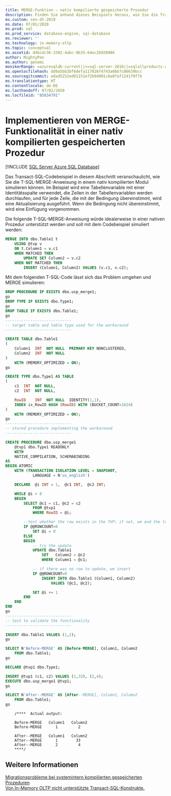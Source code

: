```yaml
---
title: MERGE-Funktion – nativ kompilierte gespeicherte Prozedur
description: Finden Sie anhand dieses Beispiels heraus, wie Sie die Transact-SQL-Anweisung MERGE in einem nativ kompilierten Modul simulieren.
ms.custom: seo-dt-2019
ms.date: 07/01/2020
ms.prod: sql
ms.prod_service: database-engine, sql-database
ms.reviewer: ''
ms.technology: in-memory-oltp
ms.topic: conceptual
ms.assetid: d4bcdc36-3302-4abc-9b35-64ec2b920986
author: MightyPen
ms.author: genemi
monikerRange: =azuresqldb-current||>=sql-server-2016||=sqlallproducts-allversions||>=sql-server-linux-2017||=azuresqldb-mi-current
ms.openlocfilehash: dd9a5bb3bf6defa117026f4743a0bb7c86639bcc
ms.sourcegitcommit: edad5252ed01151ef2b94001c8a0faf1241f9f7b
ms.translationtype: HT
ms.contentlocale: de-DE
ms.lasthandoff: 07/02/2020
ms.locfileid: "85834791"
---
```

# <a name="implementing-merge-functionality-in-a-natively-compiled-stored-procedure"></a>Implementieren von MERGE-Funktionalität in einer nativ kompilierten gespeicherten Prozedur
[!INCLUDE [SQL Server Azure SQL Database](../../includes/applies-to-version/sql-asdb.md)]

  
Das Transact-SQL-Codebeispiel in diesem Abschnitt veranschaulicht, wie Sie die T-SQL-MERGE-Anweisung in einem nativ kompilierten Modul simulieren können. Im Beispiel wird eine Tabellenvariable mit einer Identitätsspalte verwendet, die Zeilen in der Tabellenvariablen werden durchlaufen, und für jede Zeile, die mit der Bedingung übereinstimmt, wird eine Aktualisierung ausgeführt. Wenn die Bedingung nicht übereinstimmt, wird eine Einfügung vorgenommen.
  
Die folgende T-SQL-MERGE-Anweisung würde idealerweise in einer nativen Prozedur unterstützt werden und soll mit dem Codebeispiel simuliert werden:  

```sql
MERGE INTO dbo.Table1 t  
    USING @tvp v  
    ON t.Column1 = v.c1  
    WHEN MATCHED THEN   
        UPDATE SET Column2 = v.c2  
    WHEN NOT MATCHED THEN  
        INSERT (Column1, Column2) VALUES (v.c1, v.c2);  
```

Mit dem folgenden T-SQL-Code lässt sich das Problem umgehen und MERGE simulieren:  

```sql
DROP PROCEDURE IF EXISTS dbo.usp_merge1;  
go  
DROP TYPE IF EXISTS dbo.Type1;  
go  
DROP TABLE IF EXISTS dbo.Table1;  
go  
-----------------------------  
-- target table and table type used for the workaround
-----------------------------  

CREATE TABLE dbo.Table1  
(  
    Column1  INT  NOT NULL  PRIMARY KEY NONCLUSTERED,  
    Column2  INT  NOT NULL  
)   
    WITH (MEMORY_OPTIMIZED = ON);  
go  

CREATE TYPE dbo.Type1 AS TABLE  
(  
    c1  INT  NOT NULL,  
    c2  INT  NOT NULL,  

    RowID    INT  NOT NULL  IDENTITY(1,1),  
    INDEX ix_RowID HASH (RowID) WITH (BUCKET_COUNT=1024)  
)   
    WITH (MEMORY_OPTIMIZED = ON);  
go  
-----------------------------  
-- stored procedure implementing the workaround
-----------------------------  

CREATE PROCEDURE dbo.usp_merge1   
    @tvp1 dbo.Type1 READONLY  
    WITH  
    NATIVE_COMPILATION, SCHEMABINDING  
AS   
BEGIN ATOMIC  
    WITH (TRANSACTION ISOLATION LEVEL = SNAPSHOT,  
            LANGUAGE = N'us_english')  

    DECLARE  @i INT = 1,  @c1 INT,  @c2 INT;  

    WHILE @i > 0  
    BEGIN  
        SELECT @c1 = c1, @c2 = c2  
            FROM @tvp1  
            WHERE RowID = @i;  

        --test whether the row exists in the TVP; if not, we end the loop
        IF @@ROWCOUNT=0  
            SET @i = 0
        ELSE
        BEGIN
            -- try the update
            UPDATE dbo.Table1  
                SET   Column2 = @c2  
                WHERE Column1 = @c1;  

            -- if there was no row to update, we insert
            IF @@ROWCOUNT=0  
                INSERT INTO dbo.Table1 (Column1, Column2)  
                    VALUES (@c1, @c2);  

            SET @i += 1
        END
    END  
END  
go  
-----------------------------  
-- test to validate the functionality
-----------------------------  

INSERT dbo.Table1 VALUES (1,2);  
go  

SELECT N'Before-MERGE' AS [Before-MERGE], Column1, Column2  
    FROM dbo.Table1;  
go  

DECLARE @tvp1 dbo.Type1;  

INSERT @tvp1 (c1, c2) VALUES (1,33), (2,4);  
EXECUTE dbo.usp_merge1 @tvp1;  
go  

SELECT N'After--MERGE' AS [After--MERGE], Column1, Column2  
    FROM dbo.Table1;  
go  
```

```console
    /****  Actual output:  
  
    Before-MERGE   Column1   Column2  
    Before-MERGE      1         2  
  
    After--MERGE   Column1   Column2  
    After--MERGE      1        33  
    After--MERGE      2         4  
    ****/  
```

## <a name="see-also"></a>Weitere Informationen  
 [Migrationsprobleme bei systemintern kompilierten gespeicherten Prozeduren](../../relational-databases/in-memory-oltp/migration-issues-for-natively-compiled-stored-procedures.md)   
 [Von In-Memory OLTP nicht unterstützte Transact-SQL-Konstrukte.](../../relational-databases/in-memory-oltp/transact-sql-constructs-not-supported-by-in-memory-oltp.md)  
  
  
